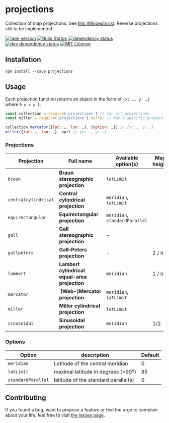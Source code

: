 # projections

Collection of map projections. See [this Wikipedia list](https://en.wikipedia.org/wiki/List_of_map_projections). Reverse projections still to be implemented.

[![npm version](https://img.shields.io/npm/v/projections.svg)](https://www.npmjs.com/package/projections)
[![Build Status](https://travis-ci.org/juliuste/projections.svg?branch=master)](https://travis-ci.org/juliuste/projections)
[![dependency status](https://img.shields.io/david/juliuste/projections.svg)](https://david-dm.org/juliuste/projections)
[![dev dependency status](https://img.shields.io/david/dev/juliuste/projections.svg)](https://david-dm.org/juliuste/projections#info=devDependencies)
[![MIT License](https://img.shields.io/badge/license-MIT-black.svg)](https://opensource.org/licenses/MIT)

## Installation

```shell
npm install --save projections
```

## Usage

Each projection function returns an object in the form of `{x: …, y: …}` where `0 ≤ x ≤ 1`.

```js
const collection = require('projections') // for all projections
const miller = require('projections').miller // for a specific projection

collection.mercator({lat: …, lon: …}, {option: …}) // {x: …, y: …}
miller({lat: …, lon: …}, opt) // {x: …, y: …}
```

### Projections

Projection | Full name | Available option(s) | Map height
---------- | --------- | ------------------- | ----------
`braun` | **Braun stereographic projection** | `latLimit` | 
`centralcylindrical` | **Central cylindrical projection** | `meridian`, `latLimit` | 
`equirectangular` | **Equirectangular projection** | `meridian`, `standardParallel` | 
`gall` | **Gall stereographic projection** | - | 
`gallpeters` | **Gall–Peters projection** | - | 2 / π
`lambert` | **Lambert cylindrical equal-area projection** | `meridian` | 1 / π
`mercator` | **(Web-)Mercator projection** | `meridian`, `latLimit` | 
`miller` | **Miller cylindrical projection** | `latLimit` | 
`sinusoidal` | **Sinusoidal projection** | `meridian` | 1/2

### Options

Option | description | Default
------ | ----------- | -------
`meridian` | Latitude of the central meridian | 0
`latLimit` | maximal latitude in degrees (<90°) | 85
`standardParallel` | latitude of the standard parallel(s) | 0

## Contributing

If you found a bug, want to propose a feature or feel the urge to complain about your life, feel free to visit [the issues page](https://github.com/juliuste/projections/issues).